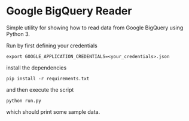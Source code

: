 # Google BigQuery Reader
Simple utility for showing how to read data from Google BigQuery using Python 3. 

Run by first defining your credentials 
```
export GOOGLE_APPLICATION_CREDENTIALS=<your_credentials>.json
```
install the dependencies
```
pip install -r requirements.txt
```
and then execute the script
```
python run.py
```
which should print some sample data.
